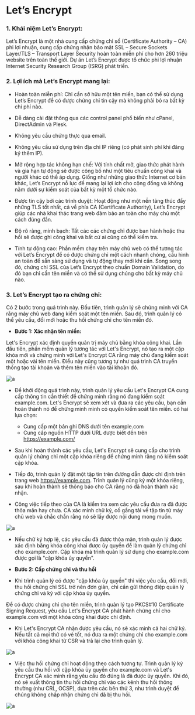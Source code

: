 # Let’s Encrypt

### 1. Khái niệm Let’s Encrypt:

Let’s Encrypt là một nhà cung cấp chứng chỉ số (Certificate Authority – CA) phi lợi nhuận, cung cấp chứng nhận bảo mật SSL – Secure Sockets Layer/TLS – Transport Layer Security hoàn toàn miễn phí cho hơn 260 triệu website trên toàn thế giới. Dự án Let’s Encrypt được tổ chức phi lợi nhuận Internet Security Research Group (ISRG) phát triển.

### 2. Lợi ích mà Let’s Encrypt mang lại:

- Hoàn toàn miễn phí: Chỉ cần sở hữu một tên miền, bạn có thể sử dụng Let’s Encrypt để có được chứng chỉ tin cậy mà không phải bỏ ra bất kỳ chi phí nào.
- Dễ dàng cài đặt thông qua các control panel phổ biến như cPanel, DirectAdmin và Plesk.
- Không yêu cầu chứng thực qua email.

- Không yêu cầu sử dụng trên địa chỉ IP riêng (có phát sinh phí khi đăng ký thêm IP).
- Mở rộng hợp tác không hạn chế: Với tính chất mở, giao thức phát hành và gia hạn tự động sẽ được công bố như một tiêu chuẩn công khai và người khác có thể áp dụng. Giống như những giao thức Internet cơ bản khác, Let’s Encrypt nỗ lực để mang lại lợi ích cho cộng đồng và không nằm dưới sự kiểm soát của bất kỳ một tổ chức nào.
- Được tin cậy bởi các trình duyệt: Hoạt động như một nền tảng thúc đẩy những TLS tốt nhất, cả về phía CA (Certificate Authority), Let’s Encrypt giúp các nhà khai thác trang web đảm bảo an toàn cho máy chủ một cách đúng đắn.
- Độ rõ ràng, minh bạch: Tất các các chứng chỉ được ban hành hoặc thu hồi sẽ được ghi công khai và bất cứ ai cũng có thể kiểm tra.
- Tính tự động cao: Phần mềm chạy trên máy chủ web có thể tương tác với Let’s Encrypt để có được chứng chỉ một cách nhanh chóng, cấu hình an toàn để sẵn sàng sử dụng và tự động thay mới khi cần. Song song đó, chứng chỉ SSL của Let’s Encrypt theo chuẩn Domain Validation, do đó bạn chỉ cần tên miền và có thể sử dụng chúng cho bất kỳ máy chủ nào.

### 3. Let’s Encrypt tạo ra chứng chỉ:

Có 2 bước trong quá trình này. Đầu tiên, trình quản lý sẽ chứng minh với CA rằng máy chủ web đang kiểm soát một tên miền. Sau đó, trình quản lý có thể yêu cầu, đổi mới hoặc thu hồi chứng chỉ cho tên miền đó.

- **Bước 1: Xác nhận tên miền:**

Let's Encrypt xác định quyền quản trị máy chủ bằng khóa công khai. Lần đầu tiên, phần mềm quản lý tương tác với Let's Encrypt, nó tạo ra một cặp khóa mới và chứng minh với Let's Encrypt CA rằng máy chủ đang kiểm soát một hoặc vài tên miền. Điều này cũng tương tự như quá trình CA truyền thống tạo tài khoản và thêm tên miền vào tài khoản đó.

![a](https://f5-zpcloud.zdn.vn/8321466099814728616/baa6088e709bbdc5e48a.jpg)

- Để khởi động quá trình này, trình quản lý yêu cầu Let's Encrypt CA cung cấp thông tin cần thiết để chứng minh rằng nó đang kiểm soát example.com. Let's Encrypt sẽ xem xét và đưa ra các yêu cầu, bạn cần hoàn thành nó để chứng minh mình có quyền kiểm soát tên miền. có hai lựa chọn:
  - Cung cấp một bản ghi DNS dưới tên example.com
  - Cung cấp nguồn HTTP dưới URL được biết đến trên https://example.com/

- Sau khi hoàn thành các yêu cầu, Let's Encrypt sẽ cung cấp cho trình quản lý chứng chỉ một cặp khóa riêng để chứng minh rằng nó kiểm soát cặp khóa.

- Tiếp đó,  trình quản lý đặt một tập tin trên đường dẫn được chỉ định trên trang web https://example.com. Trình quản lý cũng ký một khóa riêng, sau khi hoàn thành sẽ thông báo cho CA rằng nó đã hoàn thành xác nhận.

- Công việc tiếp theo của CA là kiểm tra xem các yêu cầu đưa ra đã được thỏa mãn hay chưa. CA xác minh chữ ký, cố gắng tải về tập tin từ máy chủ web và chắc chắn rằng nó sẽ lấy được nội dung mong muốn.

![a](https://f5-zpcloud.zdn.vn/8469964371047039247/1fd9d7b105a4c8fa91b5.jpg)

- Nếu chữ ký hợp lệ, các yêu cầu đã được thỏa mãn, trình quản lý được xác định bằng khóa công khai được ủy quyền để làm quản lý chứng chỉ cho example.com. Cặp khóa mà trình quản lý sử dụng cho example.com được gọi là "cặp khóa ủy quyền".

- **Bước 2: Cấp chứng chỉ và thu hồi**

- Khi trình quản lý có được "cặp khóa ủy quyền" thì việc yêu cầu, đổi mới, thu hồi chứng chỉ SSL trở nên đơn giản, chỉ cần gửi thông điệp quản lý chứng chỉ và ký với cặp khóa ủy quyền.

Để có được chứng chỉ cho tên miền, trình quản lý tạo PKCS#10 Certificate Signing Request, yêu cầu Let's Encrypt CA phát hành chứng chỉ cho example.com với một khóa công khai được chỉ định.

- Khi Let's Encrypt CA nhận được yêu cầu, nó sẽ xác minh cả hai chữ ký. Nếu tất cả mọi thứ có vẻ tốt, nó đưa ra một chứng chỉ cho example.com với khóa công khai từ CSR và trả lại cho trình quản lý.

![a](https://f5-zpcloud.zdn.vn/193637458549612167/16ed3c122306ee58b717.jpg)

- Việc thu hồi chứng chỉ hoạt động theo cách tương tự. Trình quản lý ký yêu cầu thu hồi với cặp khóa ủy quyền cho example.com và Let's Encrypt CA xác minh rằng yêu cầu đó đúng là đã được ủy quyền. Khi đó, nó sẽ xuất thông tin thu hồi chứng chỉ vào các kênh thu hồi thông thường (như CRL, OCSP), dựa trên các bên thứ 3, như trình duyệt để chúng không chấp nhận chứng chỉ đã bị thu hồi.

![a](https://f4-zpcloud.zdn.vn/5378225125173786461/88c7ec63c474092a5065.jpg)

